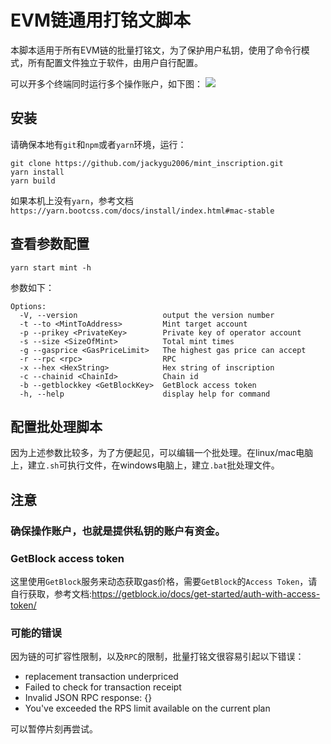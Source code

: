 # EVM链通用打铭文脚本

本脚本适用于所有EVM链的批量打铭文，为了保护用户私钥，使用了命令行模式，所有配置文件独立于软件，由用户自行配置。

可以开多个终端同时运行多个操作账户，如下图：
![](https://live.staticflickr.com/65535/53421438579_b443e38552_o.png)


## 安装
请确保本地有`git`和`npm`或者`yarn`环境，运行：
```
git clone https://github.com/jackygu2006/mint_inscription.git
yarn install
yarn build
```

如果本机上没有`yarn`，参考文档`https://yarn.bootcss.com/docs/install/index.html#mac-stable`

## 查看参数配置
```
yarn start mint -h
```

参数如下：
```
Options:
  -V, --version                   output the version number
  -t --to <MintToAddress>         Mint target account
  -p --prikey <PrivateKey>        Private key of operator account
  -s --size <SizeOfMint>          Total mint times
  -g --gasprice <GasPriceLimit>   The highest gas price can accept
  -r --rpc <rpc>                  RPC
  -x --hex <HexString>            Hex string of inscription
  -c --chainid <ChainId>          Chain id
  -b --getblockkey <GetBlockKey>  GetBlock access token
  -h, --help                      display help for command
```


## 配置批处理脚本
因为上述参数比较多，为了方便起见，可以编辑一个批处理。在linux/mac电脑上，建立`.sh`可执行文件，在windows电脑上，建立`.bat`批处理文件。

## 注意
### 确保操作账户，也就是提供私钥的账户有资金。

### GetBlock access token
这里使用`GetBlock`服务来动态获取gas价格，需要`GetBlock`的`Access Token`，请自行获取，参考文档:https://getblock.io/docs/get-started/auth-with-access-token/

### 可能的错误
因为链的可扩容性限制，以及`RPC`的限制，批量打铭文很容易引起以下错误：
* replacement transaction underpriced
* Failed to check for transaction receipt
* Invalid JSON RPC response: {}
* You've exceeded the RPS limit available on the current plan

可以暂停片刻再尝试。

